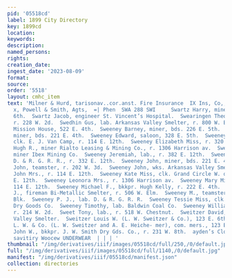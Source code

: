 ```yaml
---
pid: '05518cd'
label: 1899 City Directory
key: 1899cd
location: 
keywords: 
description: 
named_persons: 
rights: 
creation_date: 
ingest_date: '2023-08-09'
format: 
source: 
order: '5518'
layout: cmhc_item
text: 'Milner & Hurd, tarisonav..cor.anst. Fire Insurance  IX Ins, Co,, Hartford saris
  x, Powell & Smith, Agts,  =| Phen  SWA 288 SWI     Swartz Harry, miner, r. 126 W.
  6th.  Swartz Jacob, engineer St. Vincent’s Hospital.  Swearingen Theodore L., musician,
  r. 228 W. 2d.  Swedhin Gus, lab. Arkansas Valley Smelter, r. 800 W. Elim.  Swedish
  Mission House, 522 E. 4th.  Sweeney Barney, miner, bds. 226 E. 5th.  Sweeney Dennis,
  miner, bds. 221 E. 4th.  Sweeney Edward, saloon, 328 E. 5th.  Sweeney Edward J.,
  clk. E. J. Van Camp, r. 114 E. 12th.  Sweeney Elizabeth Miss, r. 320 E. 5th.  Sweeney
  Hugh R., miner Rialto Leasing & Mining Co., r. 1306 Harrison av.  Sweeney James,
  miner Ibex Mining Co.  Sweeney Jeremiah, lab., r. 382 E. 12th.  Sweeney John, caller
  D. & R. G. R. R., r. 332 E. 12th.  Sweeney John, miner, bds. 221 E. 4th.  Sweeney
  John, teamster, r. 202 W. 3d.  Sweeney John, wks. Arkansas Valley Smelter.  Sweeney
  John Mrs., r. 114 E. 12th.  Sweeney Kate Miss, clk. Grand Circle W. of W., r. 114
  E. 12th.  Sweeney Leonora Mrs., r. 1306 Harrison av.  Sweeney Mary Miss, clk., r.
  114 E. 12th.  Sweeney Michael F., bkkpr. Hugh Kelly, r. 222 E. 4th.  Sweeney Michael
  J., fireman Bi-Metallic Smelter, r. 506 W. Elm.  Sweeney M., teamster, rms. 62 Clarendon
  Blk.  Sweeney P. J., lab. D. & R. G. R. R.  Sweeney Tessie Miss, clk. J. W. Smith
  Dry Goods Co.  Sweeney Timothy, lab. Baldwin Coal Co.  Sweeney William, teamster,
  r. 214 W. 2d.  Sweet Tony, lab., r. 518 W. Chestnut.  Sweitzer David, wks. Arkansas
  Valley Smelter.  Sweitzer Louis W. (L. W. Sweitzer & Co.), 123 E. 6th.  Sweitzer
  L. W. & Co. (L. W. Sweitzer and A. E. Heiche- mer), com. mers., 123 E. 6th.  Swire
  John W., bkkpr. J. W. Smith Dry Gds. Co., r. 231 W. 8th.  ayden’s Clothing Store
  savitiry Woocew UNDERWEAR  | | | '
thumbnail: "/img/derivatives/iiif/images/05518cd/full/250,/0/default.jpg"
full: "/img/derivatives/iiif/images/05518cd/full/1140,/0/default.jpg"
manifest: "/img/derivatives/iiif/05518cd/manifest.json"
collection: directories
---
```


